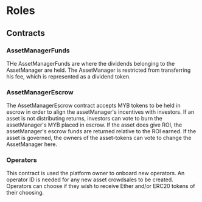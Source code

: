 # Roles

## Contracts

### AssetManagerFunds
THe AssetManagerFunds are where the dividends belonging to the AssetManager are held. The AssetManager is restricted from transferring his fee, which is represented as a dividend token.

### AssetManagerEscrow
The AssetManagerEscrow contract accepts MYB tokens to be held in escrow in order to align the assetManager's incentives with investors. If an asset is not distributing returns, investors can vote to burn the assetManager's MYB placed in escrow. If the asset does give ROI, the assetManager's escrow funds are returned relative to the ROI earned. If the asset is governed, the owners of the asset-tokens can vote to change the AssetManager here.

### Operators
This contract is used the platform owner to onboard new operators. An operator ID is needed for any new asset crowdsales to be created. Operators can choose if they wish to receive Ether and/or ERC20 tokens of their choosing. 
